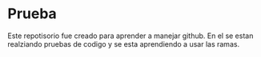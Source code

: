 # Prueba

Este repotisorio fue creado para aprender a manejar github. En el se estan realziando pruebas de codigo y se esta aprendiendo a usar las ramas. 
